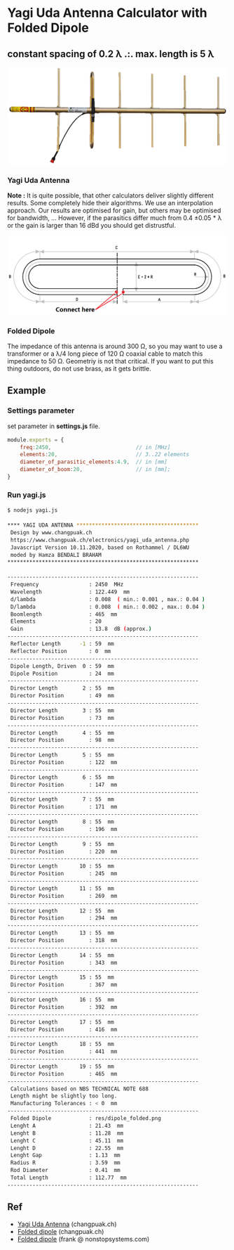 # Yagi Uda Antenna Calculator with Folded Dipole
## constant spacing of 0.2 λ .:. max. length is 5 λ

![ f](res/yagi.png)

### Yagi Uda Antenna
**Note :** It is quite possible, that other calculators deliver slightly different results. Some completely hide their algorithms. We use an interpolation approach. Our results are optimised for gain, but others may be optimised for bandwidth, ... However, if the parasitics differ much from 0.4 ±0.05 * λ or the gain is larger than 16 dBd you should get distrustful.

![alt](res/dipole_folded.png)

### Folded Dipole
The impedance of this antenna is around 300 Ω, so you may want to use a transformer or a λ/4 long piece of 120 Ω coaxial cable to match this impedance to 50 Ω. Geometriy is not that critical. If you want to put this thing outdoors, do not use brass, as it gets brittle.

## Example
### Settings parameter
set parameter in **settings.js** file.
```js
module.exports = {
    freq:2450,                           // in [MHz]
    elements:20,                         // 3..22 elements
    diameter_of_parasitic_elements:4.9,  // in [mm]
    diameter_of_boom:20,                 // in [mm];
}
```

### Run yagi.js
```bash
$ nodejs yagi.js

**** YAGI UDA ANTENNA ***************************************
 Design by www.changpuak.ch
 https://www.changpuak.ch/electronics/yagi_uda_antenna.php
 Javascript Version 10.11.2020, based on Rothammel / DL6WU
 moded by Hamza BENDALI BRAHAM
*************************************************************

-------------------------------------------------------------
 Frequency                : 2450  MHz
 Wavelength               : 122.449  mm
 d/lambda                 : 0.008  ( min.: 0.001 , max.: 0.04 )
 D/lambda                 : 0.008  ( min.: 0.002 , max.: 0.04 )
 Boomlength               : 465  mm
 Elements                 : 20
 Gain                     : 13.8  dB (approx.)
-------------------------------------------------------------
 Reflector Length      -1 : 59  mm
 Reflector Position       : 0  mm
-------------------------------------------------------------
 Dipole Length, Driven  0 : 59  mm
 Dipole Position          : 24  mm
-------------------------------------------------------------
 Director Length        2 : 55  mm
 Director Position        : 49  mm
-------------------------------------------------------------
 Director Length        3 : 55  mm
 Director Position        : 73  mm
-------------------------------------------------------------
 Director Length        4 : 55  mm
 Director Position        : 98  mm
-------------------------------------------------------------
 Director Length        5 : 55  mm
 Director Position        : 122  mm
-------------------------------------------------------------
 Director Length        6 : 55  mm
 Director Position        : 147  mm
-------------------------------------------------------------
 Director Length        7 : 55  mm
 Director Position        : 171  mm
-------------------------------------------------------------
 Director Length        8 : 55  mm
 Director Position        : 196  mm
-------------------------------------------------------------
 Director Length        9 : 55  mm
 Director Position        : 220  mm
-------------------------------------------------------------
 Director Length       10 : 55  mm
 Director Position        : 245  mm
-------------------------------------------------------------
 Director Length       11 : 55  mm
 Director Position        : 269  mm
-------------------------------------------------------------
 Director Length       12 : 55  mm
 Director Position        : 294  mm
-------------------------------------------------------------
 Director Length       13 : 55  mm
 Director Position        : 318  mm
-------------------------------------------------------------
 Director Length       14 : 55  mm
 Director Position        : 343  mm
-------------------------------------------------------------
 Director Length       15 : 55  mm
 Director Position        : 367  mm
-------------------------------------------------------------
 Director Length       16 : 55  mm
 Director Position        : 392  mm
-------------------------------------------------------------
 Director Length       17 : 55  mm
 Director Position        : 416  mm
-------------------------------------------------------------
 Director Length       18 : 55  mm
 Director Position        : 441  mm
-------------------------------------------------------------
 Director Length       19 : 55  mm
 Director Position        : 465  mm
-------------------------------------------------------------
 Calculations based on NBS TECHNICAL NOTE 688
 Length might be slightly too long.
 Manufacturing Tolerances : < 0  mm
-------------------------------------------------------------
 Folded Dipole            : res/dipole_folded.png
 Lenght A                 : 21.43  mm
 Lenght B                 : 11.28  mm
 Lenght C                 : 45.11  mm
 Lenght D                 : 22.55  mm
 Lenght Gap               : 1.13  mm
 Radius R                 : 3.59  mm
 Rod Diameter             : 0.41  mm
 Total Length             : 112.77  mm
-------------------------------------------------------------
```


## Ref
- [Yagi Uda Antenna](https://www.changpuak.ch/electronics/yagi_uda_antenna.php)  (changpuak.ch)  
- [Folded dipole](https://www.changpuak.ch/electronics/Dipole_folded.php) (changpuak.ch)  
- [Folded dipole](https://www.nonstopsystems.com/radio/frank_radio_antenna_folded_dipole.htm) (frank @ nonstopsystems.com)  